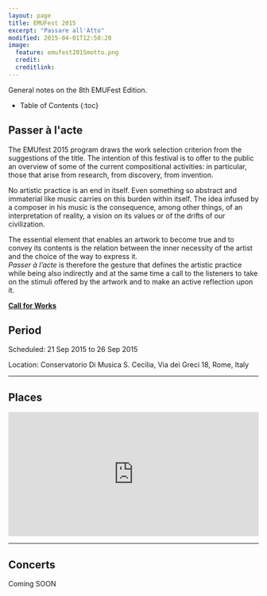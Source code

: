 ```yaml
---
layout: page
title: EMUFest 2015
excerpt: "Passare all'Atto"
modified: 2015-04-01T12:58:20
image:
  feature: emufest2015motto.png
  credit: 
  creditlink: 
---
```


General notes on the 8th EMUFest Edition.

* Table of Contents
{:toc}

## Passer à l'acte

The EMUfest 2015 program draws the work  selection  criterion  from  the
suggestions of the title. The intention of this festival is to offer  to
the public an overview of some of the current compositional activities:
in particular, those that arise  from  research,  from  discovery,  from
invention.

No artistic practice is an end in itself. Even something so abstract and
immaterial like music carries on this burden  within  itself.  The  idea
infused by a composer in his  music  is  the  consequence,  among  other
things, of an interpretation of reality, a vision on its  values  or  of
the drifts of our civilization.

The essential element that enables an artwork  to  become  true  and  to
convey its contents is the relation between the inner necessity  of  the
artist and the choice of the way to express it.   
*Passer à l’acte*  is therefore the gesture that defines the  artistic  practice  while  being
also indirectly and at the same time a call to the listeners to  take
on the stimuli offered by the artwork and to make an  active  reflection
upon it.

<!-- “PASSARE ALL’ATTO”

(Passer à l’acte)

Il programma EMUfest 2015 ricava dalle suggestioni del titolo il criterio
di selezione delle opere e  intende offrire al pubblico una panoramica
delle attuali esperienze compositive: quelle che nascono dalla ricerca,
dalla scoperta, dall’invenzione.

Nessuna pratica artistica è fine solo a se stessa e anche la musica,
astratta e immateriale, porta in se questa responsabilità. L’idea è ciò che
il compositore incarna nella musica ma è pure la conseguenza di una
interpretazione della realtà, una visione dei valori o delle derive della
nostra civiltà.

L’elemento essenziale che permette ad un’opera d’arte di compiersi e di
trasmettere i suoi contenuti  è la correlazione tra la necessità interiore
dell’artista e la scelta del modo di esprimerla. *Passer à l’acte * è
dunque il gesto che definisce la pratica artistica ma, allo stesso tempo e
in modo indiretto, è anche l’esortazione per noi fruitori, a cogliere gli
stimoli offerti dall’opera e a rendere attiva la nostra riflessione. -->

**[Call for Works](/articles/callforworks)**

## Period

Scheduled: 21 Sep 2015 to 26 Sep 2015

Location: Conservatorio Di Musica S. Cecilia, Via dei Greci 18, Rome, Italy

<!--**Pro-tip:** Se usiamo **EVENTBRITE** come lo scorso anno, un riquadro evidenziato come questo potrebbe mettere in evidenza le modalità di prenotazione.
{: .notice}

| 20 Sep   | 21 Sep   | 22 Sep   | 23 Sep   | 24 Sep   | 25 Sep   | 26 Sep   |
|:---------|:---------|:---------|:---------|:---------|:---------|:---------|
| Conference | Conference | Conference | Conference | Conference | Conference | Conference |
| Concerto | Concerto | Concerto | Concerto | Concerto | Concerto | Concerto |
|----
| Installazioni | Installazioni | Installazioni | Installazioni | Installazioni | Installazioni | Installazioni |
|----
| Concerto | Concerto | Concerto | Concerto | Concerto | Concerto | Concerto |
|=====
| Cena | Cena | Cena | Cena | Cena | Cena | Cena |
{: .table} -->

---

## Places

<iframe src="https://www.google.com/maps/embed?pb=!1m14!1m8!1m3!1d2969.3215431453746!2d12.478517!3d41.907446!3m2!1i1024!2i768!4f13.1!3m3!1m2!1s0x132f6055e131a33b%3A0x26a9a22f619a40a6!2sConservatorio+Di+Musica+S.+Cecilia!5e0!3m2!1sen!2sit!4v1427887415450" width='100%' height="250" frameborder="0" style="border:0"></iframe>

---

## Concerts

Coming SOON